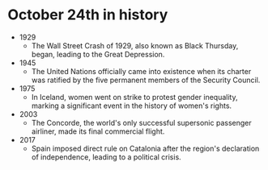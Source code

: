 # October 24th in history
- 1929
  - The Wall Street Crash of 1929, also known as Black Thursday, began, leading to the Great Depression.
- 1945
  - The United Nations officially came into existence when its charter was ratified by the five permanent members of the Security Council.
- 1975
  - In Iceland, women went on strike to protest gender inequality, marking a significant event in the history of women's rights.
- 2003
  - The Concorde, the world's only successful supersonic passenger airliner, made its final commercial flight.
- 2017
  - Spain imposed direct rule on Catalonia after the region's declaration of independence, leading to a political crisis.
